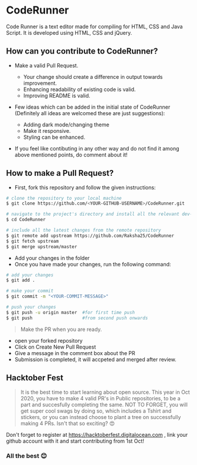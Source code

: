 # CodeRunner
Code Runner is a text editor made for compiling for HTML, CSS and Java Script. It is developed using HTML, CSS and jQuery.

## How can you contribute to CodeRunner?
* Make a valid Pull Request. 
  * Your change should create a difference in output towards improvement.
  * Enhancing readability of existing code is valid.
  * Improving README is valid.
  
* Few ideas which can be added in the initial state of CodeRunner (Definitely all ideas are welcomed these are just suggestions):
  * Adding dark mode/changing theme
  * Make it responsive.
  * Styling can be enhanced.
  
* If you feel like contibuting in any other way and do not find it among above mentioned points, do comment about it!

## How to make a Pull Request?
- First, fork this repository and follow the given instructions:

```bash
# clone the repository to your local machine
$ git clone https://github.com/<YOUR-GITHUB-USERNAME>/CodeRunner.git

# navigate to the project's directory and install all the relevant dev-dependencies
$ cd CodeRunner

# include all the latest changes from the remote repository
$ git remote add upstream https://github.com/Raksha25/CodeRunner
$ git fetch upstream
$ git merge upstream/master
```

- Add your changes in the folder
- Once you have made your changes, run the following command:

```bash
# add your changes
$ git add .

# make your commit
$ git commit -m "<YOUR-COMMIT-MESSAGE>"

# push your changes
$ git push -u origin master  #for first time push
$ git push                   #from second push onwards
```

> Make the PR when you are ready.
-  open your forked repository
- Click on Create New Pull Request
- Give a message in the comment box about the PR
- Submission is completed, it will accpeted and merged after review.


## Hacktober Fest
> It is the best time to start learning about open source. This year in Oct 2020, you have to make 4 valid PR's in Public repositories, to be a part and succesfully completing the same.
> NOT TO FORGET, you will get super cool swags by doing so, which includes a Tshirt and stickers, or you can instead choose to plant a tree on successfully making 4 PRs. Isn't that so exciting? :heart_eyes: 

Don't forget to register at https://hacktoberfest.digitalocean.com , link your github account with it and start contributing from 1st Oct! 

### All the best :blush:
